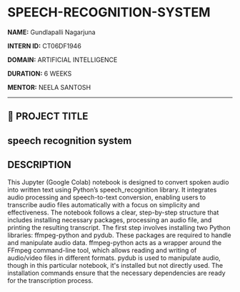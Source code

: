# SPEECH-RECOGNITION-SYSTEM
**NAME:** Gundlapalli Nagarjuna

**INTERN ID:** CT06DF1946 

**DOMAIN:** ARTIFICIAL INTELLIGENCE 

**DURATION:** 6 WEEKS 

**MENTOR:** NEELA SANTOSH

---

## 📌 PROJECT TITLE  
speech recognition system
---

## DESCRIPTION
This Jupyter (Google Colab) notebook is designed to convert spoken audio into written text using Python’s speech_recognition library. It integrates audio processing and speech-to-text conversion, enabling users to transcribe audio files automatically with a focus on simplicity and effectiveness. The notebook follows a clear, step-by-step structure that includes installing necessary packages, processing an audio file, and printing the resulting transcript.
The first step involves installing two Python libraries: ffmpeg-python and pydub. These packages are required to handle and manipulate audio data. ffmpeg-python acts as a wrapper around the FFmpeg command-line tool, which allows reading and writing of audio/video files in different formats. pydub is used to manipulate audio, though in this particular notebook, it's installed but not directly used. The installation commands ensure that the necessary dependencies are ready for the transcription process.




